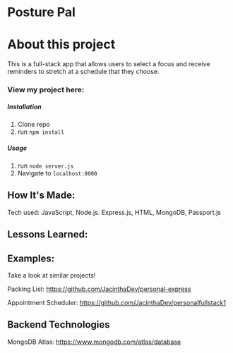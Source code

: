 # Posture Pal



# About this project
This is a full-stack app that allows users to select a focus and receive reminders to stretch at a schedule that they choose.


### View my project here: 

##### Installation

1. Clone repo
2. run `npm install`

##### Usage

1. run `node server.js`
2. Navigate to `localhost:8000`


## How It's Made:
Tech used: JavaScript, Node.js. Express.js, HTML, MongoDB, Passport.js


## Lessons Learned:


## Examples:
Take a look at similar projects!

Packing List: https://github.com/JacinthaDev/personal-express

Appointment Scheduler: https://github.com/JacinthaDev/personalfullstack1

## Backend Technologies
MongoDB Atlas: https://www.mongodb.com/atlas/database



